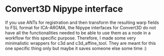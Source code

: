 # Convert3D Nipype interface

If you use ANTs for registration and then transform the resulting warp fields to FSL format for ICA-AROMA, the Nipype interfaces for Convert3D do not have all the functionalities needed to be able to use them as a node in a workflow for this specific purpose. Therefore, I made some very minimalistic wrappers for c3d and c3d_affine_tool. They are meant for this one specific thing only but maybe it saves someone else some time :)
